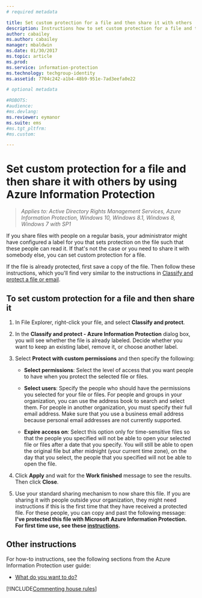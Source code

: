 ```yaml
---
# required metadata

title: Set custom protection for a file and then share it with others | Azure Information Protection
description: Instructions how to set custom protection for a file and then share it with others.
author: cabailey
ms.author: cabailey
manager: mbaldwin
ms.date: 01/30/2017
ms.topic: article
ms.prod:
ms.service: information-protection
ms.technology: techgroup-identity
ms.assetid: 7704c242-a1b4-48b9-951e-7ad3eefa0e22

# optional metadata

#ROBOTS:
#audience:
#ms.devlang:
ms.reviewer: eymanor
ms.suite: ems
#ms.tgt_pltfrm:
#ms.custom:

---
```


# Set custom protection for a file and then share it with others by using Azure Information Protection

>*Applies to: Active Directory Rights Management Services, Azure Information Protection, Windows 10, Windows 8.1, Windows 8, Windows 7 with SP1*

If you share files with people on a regular basis, your administrator might have configured a label for you that sets protection on the file such that these people can read it. If that's not the case or you need to share it with somebody else, you can set custom protection for a file.

If the file is already protected, first save a copy of the file. Then follow these instructions, which you'll find very similar to the instructions in [Classify and protect a file or email](client-classify-protect.md).


## To set custom protection for a file and then share it

1.  In File Explorer, right-click your file, and select **Classify and protect**. 

2. In the **Classify and protect - Azure Information Protection** dialog box, you will see whether the file is already labeled. Decide whether you want to keep an existing label, remove it, or choose another label.

3. Select **Protect with custom permissions** and then specify the following:

    - **Select permissions**: Select the level of access that you want people to have when you protect the selected file or files.
    
    - **Select users**: Specify the people who should have the permissions you selected for your file or files. For people and groups in your organization, you can use the address book to search and select them. For people in another organization, you must specify their full email address. Make sure that you use a business email address because personal email addresses are not currently supported.
        
    - **Expire access on**: Select this option only for time-sensitive files so that the people you specified will not be able to open your selected file or files after a date that you specify. You will still be able to open the original file but after midnight (your current time zone), on the day that you select, the people that you specified will not be able to open the file.

5. Click **Apply** and wait for the **Work finished** message to see the results. Then click **Close**.

6. Use your standard sharing mechanism to now share this file. If you are sharing it with people outside your organization, they might need instructions if this is the first time that they have received a protected file. For these people, you can copy and past the following message: **I've protected this file with Microsoft Azure Information Protection. For first time use, see these [instructions](https://go.microsoft.com/fwlink/?LinkId=524168).** 

## Other instructions
For how-to instructions, see the following sections from the Azure Information Protection user guide:

-   [What do you want to do?](client-user-guide.md#what-do-you-want-to-do)

[!INCLUDE[Commenting house rules](../includes/houserules.md)]
